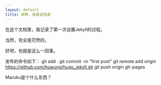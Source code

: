 ```yaml
---
layout: default
title: 尝鲜，或者说找虐
---
```


在这个文档里，我记录了第一次设置Jekyll的过程。

当然，完全是茫然的。

好吧，也就是这么一回事。



发布的命令如下：
git add .
git commit -m "first post"
git remote add origin https://github.com/huwung/hugo_jekyll.git
git push origin gh-pages






Maruku是个什么东西？

